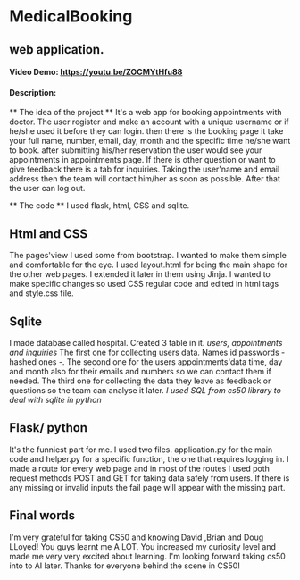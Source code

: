 # MedicalBooking
## web application.
#### Video Demo:  https://youtu.be/ZOCMYtHfu88
#### Description:
** The idea of the project **
It's a web app for booking appointments with doctor. The user register and make an account with a unique username or if he/she used it before they can login.
then there is the booking page it take your full name, number, email, day, month and the specific time he/she want to book.
after submitting his/her reservation the user would see your appointments in appointments page.
If there is other question or want to give feedback there is a tab for inquiries.
Taking the user'name and email address then the team will contact him/her as soon as possible.
After that the user can log out.

** The code **
I used flask, html, CSS and sqlite.

## Html and CSS
The pages'view I used some from bootstrap. I wanted to make them simple and comfortable for the eye.
I used layout.html for being the main shape for the other web pages. I extended it later in them using Jinja.
I wanted to make specific changes so used CSS regular code and edited in html tags and style.css file.

## Sqlite
I made database called hospital. Created 3 table in it.
*users, appointments and inquiries*
The first one for collecting users data. Names id passwords - hashed ones -.
The second one for the users appointments'data time, day and month also for
their emails and numbers so we can contact them if needed.
The third one for collecting the data they leave as feedback or
questions so the team can analyse it later.
*I used SQL from cs50 library to deal with sqlite in python*

## Flask/ python
It's the funniest part for me. I used two files. application.py for the main code and
helper.py for a specific function, the one that requires logging in.
I made a route for every web page and in most of the routes I used poth request methods
POST and GET for taking data safely from users.
If there is any missing or invalid inputs the fail page will appear with the missing part.

## Final words
I'm very grateful for taking CS50 and knowing David ,Brian and Doug LLoyed! You guys learnt me A LOT.
You increased my curiosity level and made me very very excited about learning. I'm looking forward taking cs50 into to AI later.
Thanks for everyone behind the scene in CS50!

